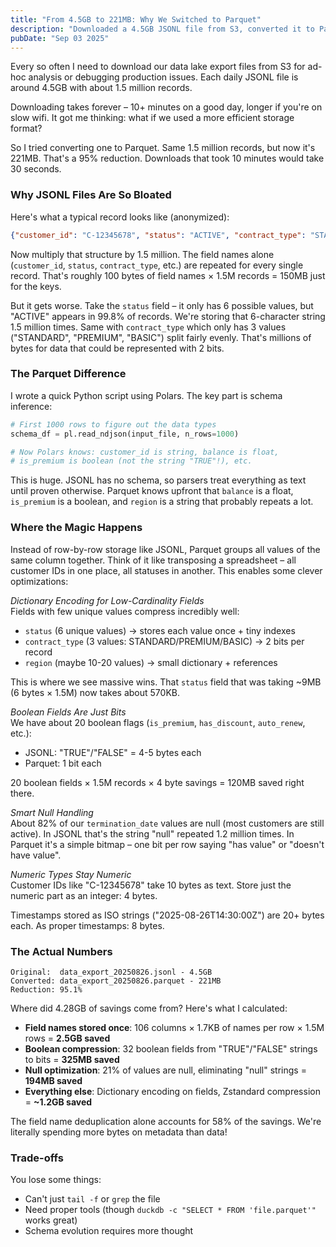 ```yaml
---
title: "From 4.5GB to 221MB: Why We Switched to Parquet"
description: "Downloaded a 4.5GB JSONL file from S3, converted it to Parquet, and it shrunk to 221MB. Here's what's actually happening under the hood."
pubDate: "Sep 03 2025"
---
```


Every so often I need to download our data lake export files from S3 for ad-hoc analysis or debugging production issues. Each daily JSONL file is around 4.5GB with about 1.5 million records.

Downloading takes forever – 10+ minutes on a good day, longer if you're on slow wifi. It got me thinking: what if we used a more efficient storage format?

So I tried converting one to Parquet. Same 1.5 million records, but now it's 221MB. That's a 95% reduction. Downloads that took 10 minutes would take 30 seconds.

### Why JSONL Files Are So Bloated

Here's what a typical record looks like (anonymized):

```json
{"customer_id": "C-12345678", "status": "ACTIVE", "contract_type": "STANDARD", "region": "NORTH", "is_premium": "TRUE", "last_updated": "2025-08-26", "balance": -569.04, ...}
```

Now multiply that structure by 1.5 million. The field names alone (`customer_id`, `status`, `contract_type`, etc.) are repeated for every single record. That's roughly 100 bytes of field names × 1.5M records = 150MB just for the keys.

But it gets worse. Take the `status` field – it only has 6 possible values, but "ACTIVE" appears in 99.8% of records. We're storing that 6-character string 1.5 million times. Same with `contract_type` which only has 3 values ("STANDARD", "PREMIUM", "BASIC") split fairly evenly. That's millions of bytes for data that could be represented with 2 bits.

### The Parquet Difference

I wrote a quick Python script using Polars. The key part is schema inference:

```python
# First 1000 rows to figure out the data types
schema_df = pl.read_ndjson(input_file, n_rows=1000)

# Now Polars knows: customer_id is string, balance is float, 
# is_premium is boolean (not the string "TRUE"!), etc.
```

This is huge. JSONL has no schema, so parsers treat everything as text until proven otherwise. Parquet knows upfront that `balance` is a float, `is_premium` is a boolean, and `region` is a string that probably repeats a lot.

### Where the Magic Happens

Instead of row-by-row storage like JSONL, Parquet groups all values of the same column together. Think of it like transposing a spreadsheet – all customer IDs in one place, all statuses in another. This enables some clever optimizations:

*Dictionary Encoding for Low-Cardinality Fields*  
Fields with few unique values compress incredibly well:

- `status` (6 unique values) → stores each value once + tiny indexes
- `contract_type` (3 values: STANDARD/PREMIUM/BASIC) → 2 bits per record
- `region` (maybe 10-20 values) → small dictionary + references

This is where we see massive wins. That `status` field that was taking ~9MB (6 bytes × 1.5M) now takes about 570KB.

*Boolean Fields Are Just Bits*  
We have about 20 boolean flags (`is_premium`, `has_discount`, `auto_renew`, etc.):

- JSONL: "TRUE"/"FALSE" = 4-5 bytes each
- Parquet: 1 bit each

20 boolean fields × 1.5M records × 4 byte savings = 120MB saved right there.

*Smart Null Handling*  
About 82% of our `termination_date` values are null (most customers are still active). In JSONL that's the string "null" repeated 1.2 million times. In Parquet it's a simple bitmap – one bit per row saying "has value" or "doesn't have value".

*Numeric Types Stay Numeric*  
Customer IDs like "C-12345678" take 10 bytes as text. Store just the numeric part as an integer: 4 bytes.

Timestamps stored as ISO strings ("2025-08-26T14:30:00Z") are 20+ bytes each. As proper timestamps: 8 bytes.

### The Actual Numbers

```
Original:  data_export_20250826.jsonl - 4.5GB
Converted: data_export_20250826.parquet - 221MB
Reduction: 95.1%
```

Where did 4.28GB of savings come from? Here's what I calculated:

- **Field names stored once**: 106 columns × 1.7KB of names per row × 1.5M rows = **2.5GB saved**
- **Boolean compression**: 32 boolean fields from "TRUE"/"FALSE" strings to bits = **325MB saved**
- **Null optimization**: 21% of values are null, eliminating "null" strings = **194MB saved**
- **Everything else**: Dictionary encoding on fields, Zstandard compression = **~1.2GB saved**

The field name deduplication alone accounts for 58% of the savings. We're literally spending more bytes on metadata than data!

### Trade-offs

You lose some things:

- Can't just `tail -f` or `grep` the file
- Need proper tools (though `duckdb -c "SELECT * FROM 'file.parquet'"` works great)
- Schema evolution requires more thought
